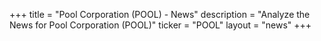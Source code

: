 +++
title = "Pool Corporation (POOL) - News"
description = "Analyze the News for Pool Corporation (POOL)"
ticker = "POOL"
layout = "news"
+++


